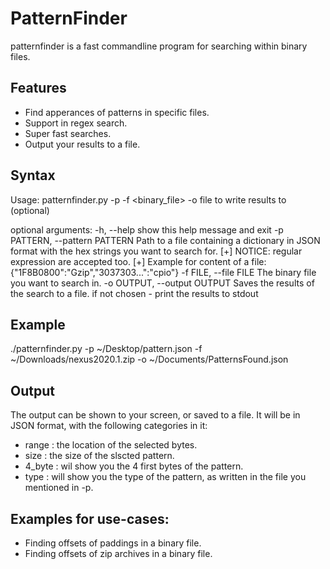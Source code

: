 # PatternFinder
patternfinder is a fast commandline program for searching within binary files.

## Features
* Find apperances of patterns in specific files.
* Support in regex search.
* Super fast searches.
* Output your results to a file.

## Syntax
Usage: patternfinder.py -p <path to a pattern file written in JSON format> -f <binary_file> -o <outputfile> file to write results to (optional)

optional arguments:
-h, --help            show this help message and exit
-p PATTERN, --pattern PATTERN
                        Path to a file containing a dictionary in JSON format with the hex strings you want to search for.
                        [+] NOTICE: regular expression are accepted too.
                        [+] Example for content of a file: {"1F8B0800":"Gzip","3037303...":"cpio"}
  -f FILE, --file FILE  The binary file you want to search in.
  -o OUTPUT, --output OUTPUT
                        Saves the results of the search to a file. if not chosen - print the results to stdout

## Example
./patternfinder.py -p ~/Desktop/pattern.json -f ~/Downloads/nexus2020.1.zip -o ~/Documents/PatternsFound.json

## Output
The output can be shown to your screen, or saved to a file.
It will be in JSON format, with the following categories in it:
- range : the location of the selected bytes.
- size : the size of the slscted pattern.
- 4_byte : wil show you the 4 first bytes of the pattern.
- type : will show you the type of the pattern, as written in the file you mentioned in -p.

## Examples for use-cases:
* Finding offsets of paddings in a binary file.
* Finding offsets of zip archives in a binary file.
